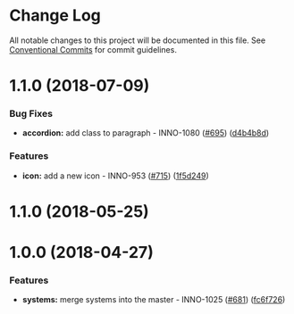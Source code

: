 # Change Log

All notable changes to this project will be documented in this file.
See [Conventional Commits](https://conventionalcommits.org) for commit guidelines.

<a name="1.1.0"></a>

# 1.1.0 (2018-07-09)

### Bug Fixes

* **accordion:** add class to paragraph - INNO-1080 ([#695](https://github.com/ec-europa/europa-component-library/issues/695)) ([d4b4b8d](https://github.com/ec-europa/europa-component-library/commit/d4b4b8d))

### Features

* **icon:** add a new icon - INNO-953 ([#715](https://github.com/ec-europa/europa-component-library/issues/715)) ([1f5d249](https://github.com/ec-europa/europa-component-library/commit/1f5d249))

<a name="1.1.0"></a>

# 1.1.0 (2018-05-25)

<a name="1.0.0"></a>

# 1.0.0 (2018-04-27)

### Features

* **systems:** merge systems into the master - INNO-1025 ([#681](https://github.com/ec-europa/europa-component-library/issues/681)) ([fc6f726](https://github.com/ec-europa/europa-component-library/commit/fc6f726))
